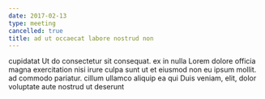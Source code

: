 ```yaml
---
date: 2017-02-13
type: meeting
cancelled: true
title: ad ut occaecat labore nostrud non
---
```

cupidatat Ut do consectetur sit consequat. ex in nulla Lorem dolore officia magna exercitation nisi irure culpa sunt ut et eiusmod non eu ipsum mollit. ad commodo pariatur. cillum ullamco aliquip ea qui Duis veniam, elit, dolor voluptate aute nostrud ut deserunt